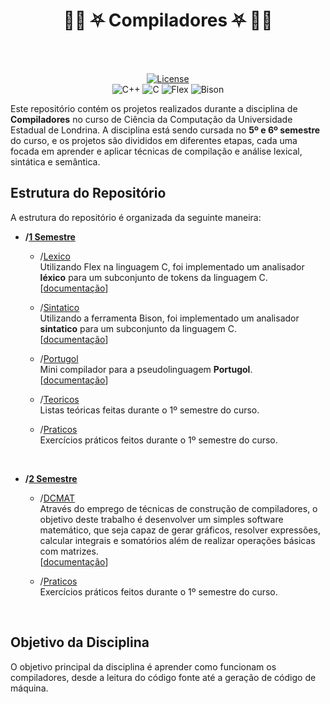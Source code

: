 <div align="center">
 <h1><b>🤘🏻 ⛧ Compiladores ⛧ 🤘🏻</b></h1><br><br>

 <a href="" target="_blank">![License](https://img.shields.io/badge/license-MIT-blue.svg)</a><br>
 ![C++](https://img.shields.io/badge/C%2B%2B-pink)
 ![C](https://img.shields.io/badge/C-grey)
 ![Flex](https://img.shields.io/badge/Flex-green)
 ![Bison](https://img.shields.io/badge/Bison-grey)
</div>

Este repositório contém os projetos realizados durante a disciplina de **Compiladores** no curso de Ciência da Computação da Universidade Estadual de Londrina. A disciplina está sendo cursada no **5º e 6º semestre** do curso, e os projetos são divididos em diferentes etapas, cada uma focada em aprender e aplicar técnicas de compilação e análise lexical, sintática e semântica.

## Estrutura do Repositório

A estrutura do repositório é organizada da seguinte maneira:

- **/[1 Semestre](https://github.com/LuccaGiovane/UEL-Compiladores/tree/main/1%20Semestre)**
  
  - /[Lexico](https://github.com/LuccaGiovane/UEL-Compiladores/tree/main/1%20Semestre/Lexico)
    <br>Utilizando Flex na linguagem C, foi implementado um analisador **léxico** para um subconjunto de tokens da linguagem C.
    [[documentação](https://github.com/LuccaGiovane/UEL-Compiladores/blob/main/1%20Semestre/Lexico/AnalisadorLexico.pdf)]
   
  - /[Sintatico](https://github.com/LuccaGiovane/UEL-Compiladores/tree/main/1%20Semestre/Sintatico)
    <br>Utilizando a ferramenta Bison, foi implementado um analisador **sintatico** para um subconjunto da linguagem C.<br>
    [[documentação](https://github.com/LuccaGiovane/UEL-Compiladores/blob/main/1%20Semestre/Sintatico/AnalisadorSintatico.pdf)]
    
  - /[Portugol](https://github.com/LuccaGiovane/UEL-Compiladores/tree/main/1%20Semestre/Portugol)
    <br>Mini compilador para a pseudolinguagem **Portugol**.<br>
    [[documentação](https://github.com/LuccaGiovane/UEL-Compiladores/blob/main/1%20Semestre/Portugol/T1%20-%20Portugol.pdf)]

  - /[Teoricos](https://github.com/LuccaGiovane/UEL-Compiladores/tree/main/1%20Semestre/Teoricos)
    <br>Listas teóricas feitas durante o 1º semestre do curso.

  - /[Praticos](https://github.com/LuccaGiovane/UEL-Compiladores/tree/main/1%20Semestre/Praticos)
    <br>Exercícios práticos feitos durante o 1º semestre do curso.

<br>

- **/[2 Semestre](https://github.com/LuccaGiovane/UEL-Compiladores/tree/main/2%20Semestre)**
  
  - /[DCMAT](https://github.com/LuccaGiovane/UEL-Compiladores/tree/main/2%20Semestre/DCMAT)
    <br>Através do emprego de técnicas de construção de compiladores, o objetivo deste trabalho é desenvolver um simples software matemático, que seja capaz de gerar gráficos,
    resolver expressões, calcular integrais e somatórios além de realizar operações básicas com matrizes.<br>
    [[documentação](https://github.com/LuccaGiovane/UEL-Compiladores/blob/main/2%20Semestre/DCMAT/DCMAT.pdf)]

  - /[Praticos](https://github.com/LuccaGiovane/UEL-Compiladores/tree/main/2%20Semestre/Praticos/Lista%2018)
    <br>Exercícios práticos feitos durante o 1º semestre do curso.


<br>

## Objetivo da Disciplina

O objetivo principal da disciplina é aprender como funcionam os compiladores, desde a leitura do código fonte até a geração de código de máquina.
